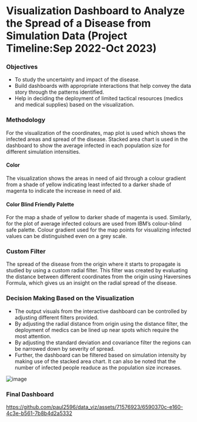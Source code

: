 # Visualization Dashboard to Analyze the Spread of a Disease from Simulation Data (Project Timeline:Sep 2022-Oct 2023)

### Objectives
- To study the uncertainty and impact of the disease. 
- Build dashboards with appropriate interactions that help convey the data story through the patterns identified.
- Help in deciding the deployment of limited tactical resources (medics and medical supplies) based on the visualization.

### Methodology
For the visualization of the coordinates, map plot is used which shows the infected areas and spread of the disease. 
Stacked area chart is used in the dashboard to show the average infected in each population size for different simulation intensities.

#### Color
The visualization shows the areas in need of aid through a colour gradient from a shade of yellow indicating least infected to a darker shade of magenta to indicate the increase in need of aid.
#### Color Blind Friendly Palette
For the map a shade of yellow to darker shade of magenta is used. Similarly, for the plot of average infected colours are used from IBM’s colour-blind safe palette. Colour gradient used for the map points for visualizing infected values can be distinguished even on a grey scale.

### Custom Filter
The spread of the disease from the origin where it starts to propagate is studied by using a custom radial filter. 
This filter was created by evaluating the distance between different coordinates from the origin using Haversines Formula, which gives us an insight on the radial spread of the disease.

### Decision Making Based on the Visualization
- The output visuals from the interactive dashboard can be controlled by adjusting different filters provided.
- By adjusting the radial distance from origin using the distance filter, the deployment of medics can be lined up near spots which require the most attention.
- By adjusting the standard deviation and covariance filter the regions can be narrowed down by severity of spread.
- Further, the dashboard can be filtered based on simulation intensity by making use of the stacked area chart. It can also be noted that the number of infected people readuce as the population size increases.

![image](https://github.com/paul2596/data_viz/assets/71576923/9d3933f8-7277-4eb3-831f-1ee7cf6a17b7)

### Final Dashboard
https://github.com/paul2596/data_viz/assets/71576923/6590370c-e160-4c3e-b561-7b8b4d2a5332

